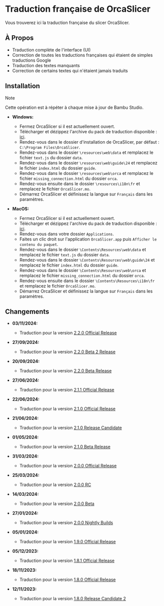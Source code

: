 # Traduction française de OrcaSlicer
Vous trouverez ici la traduction française du slicer OrcaSlicer.

## À Propos

- Traduction complète de l'interface (UI)
- Correction de toutes les traductions françaises qui étaient de simples traductions Google
- Traduction des textes manquants
- Correction de certains textes qui n'étaient jamais traduits

## Installation

> [!NOTE]
> Cette opération est à répéter à chaque mise à jour de Bambu Studio.

- **Windows:**
  - Fermez OrcaSlicer si il est actuellement ouvert.
  - Télécharger et dézippez l'archive du pack de traduction disponible : [ici](https://github.com/Guilouz/Traduction-FR-OrcaSlicer/archive/refs/heads/main.zip).
  - Rendez-vous dans le dossier d'installation de OrcaSlicer, par défaut : `C:\Program Files\OrcaSlicer`.
  - Rendez-vous dans le dossier `\resources\web\data` et remplacez le fichier `text.js` du dossier `data`.
  - Rendez-vous dans le dossier `\resources\web\guide\24` et remplacez le fichier `index.html` du dossier `guide`.
  - Rendez-vous dans le dossier `\resources\web\orca` et remplacez le fichier `missing_connection.html` du dossier `orca`.
  - Rendez-vous ensuite dans le dossier `\resources\i18n\fr` et remplacez le fichier `OrcaSlicer.mo`.
  - Démarrez OrcaSlicer et définissez la langue sur `Français` dans les paramètres.

- **MacOS:**
  - Fermez OrcaSlicer si il est actuellement ouvert.
  - Télécharger et dézippez l'archive du pack de traduction disponible : [ici](https://github.com/Guilouz/Traduction-FR-OrcaSlicer/archive/refs/heads/main.zip).
  - Rendez-vous dans votre dossier `Applications`.
  - Faites un clic droit sur l'application `OrcaSlicer.app` puis `Afficher le contenu du paquet`.
  - Rendez-vous dans le dossier `\Contents\Resources\web\data` et remplacez le fichier `text.js` du dossier `data`.
  - Rendez-vous dans le dossier `\Contents\Resources\web\guide\24` et remplacez le fichier `index.html` du dossier `guide`.
  - Rendez-vous dans le dossier `\Contents\Resources\web\orca` et remplacez le fichier `missing_connection.html` du dossier `orca`.
  - Rendez-vous ensuite dans le dossier `\Contents\Resources\i18n\fr` et remplacez le fichier `OrcaSlicer.mo`.
  - Démarrez OrcaSlicer et définissez la langue sur `Français` dans les paramètres.

## Changements

- **03/11/2024:**
  - Traduction pour la version [2.2.0 Official Release](https://github.com/SoftFever/OrcaSlicer/releases/tag/v2.2.0)

- **27/09/2024:**
  - Traduction pour la version [2.2.0 Beta 2 Release](https://github.com/SoftFever/OrcaSlicer/releases/tag/v2.2.0-beta2)

- **20/09/2024:**
  - Traduction pour la version [2.2.0 Beta Release](https://github.com/SoftFever/OrcaSlicer/releases/tag/v2.2.0-beta)

- **27/06/2024:**
  - Traduction pour la version [2.1.1 Official Release](https://github.com/SoftFever/OrcaSlicer/releases/tag/v2.1.1)

- **22/06/2024:**
  - Traduction pour la version [2.1.0 Official Release](https://github.com/SoftFever/OrcaSlicer/releases/tag/v2.1.0)

- **21/06/2024:**
  - Traduction pour la version [2.1.0 Release Candidate](https://github.com/SoftFever/OrcaSlicer/releases/tag/v2.1.0-rc)

- **01/05/2024:**
  - Traduction pour la version [2.1.0 Beta Release](https://github.com/SoftFever/OrcaSlicer/releases/tag/v2.1.0-beta)

- **31/03/2024:**
  - Traduction pour la version [2.0.0 Official Release](https://github.com/SoftFever/OrcaSlicer/releases/tag/v2.0.0)

- **25/03/2024:**
  - Traduction pour la version [2.0.0 RC](https://github.com/SoftFever/OrcaSlicer/releases/tag/v2.0.0-rc)

- **14/03/2024:**
  - Traduction pour la version [2.0.0 Beta](https://github.com/SoftFever/OrcaSlicer/releases/tag/v2.0.0-beta)

- **27/01/2024:**
  - Traduction pour la version [2.0.0 Nightly Builds](https://github.com/SoftFever/OrcaSlicer/releases/tag/nightly-builds)

- **05/01/2024:**
  - Traduction pour la version [1.9.0 Official Release](https://github.com/SoftFever/OrcaSlicer/releases/tag/v1.9.0)

- **05/12/2023:**
  - Traduction pour la version [1.8.1 Official Release](https://github.com/SoftFever/OrcaSlicer/releases/tag/v1.8.1)

- **18/11/2023:**
  - Traduction pour la version [1.8.0 Official Release](https://github.com/SoftFever/OrcaSlicer/releases/tag/v1.8.0)

- **12/11/2023:**
  - Traduction pour la version [1.8.0 Release Candidate 2](https://github.com/SoftFever/OrcaSlicer/releases/tag/v1.8.0-rc2)
